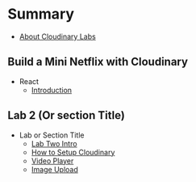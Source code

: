 # Summary

* [About Cloudinary Labs](README.md)

## Build a Mini Netflix with Cloudinary

* React
  * [Introduction](/React/intro.md)

## Lab 2 \(Or section Title\)

* Lab or Section Title
  * [Lab Two Intro](/lab2/lab2-intro.md)
  * [How to Setup Cloudinary](/lab2/lab2-intro.md)
  * [Video Player](/lab2/video-player.md "Video Player")
  * [Image Upload](/lab2/image-upload.md "Image Upload")

